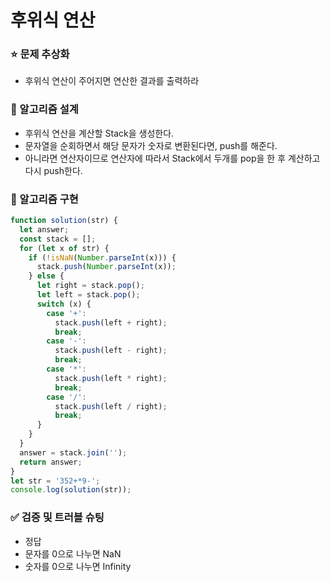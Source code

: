 # 후위식 연산

### ⭐ 문제 추상화

- 후위식 연산이 주어지면 연산한 결과를 출력하라

### 🔧 알고리즘 설계

- 후위식 연산을 계산할 Stack을 생성한다.
- 문자열을 순회하면서 해당 문자가 숫자로 변환된다면, push를 해준다.
- 아니라면 연산자이므로 연산자에 따라서 Stack에서 두개를 pop을 한 후 계산하고 다시 push한다.

### 🔨 알고리즘 구현

```js
function solution(str) {
  let answer;
  const stack = [];
  for (let x of str) {
    if (!isNaN(Number.parseInt(x))) {
      stack.push(Number.parseInt(x));
    } else {
      let right = stack.pop();
      let left = stack.pop();
      switch (x) {
        case '+':
          stack.push(left + right);
          break;
        case '-':
          stack.push(left - right);
          break;
        case '*':
          stack.push(left * right);
          break;
        case '/':
          stack.push(left / right);
          break;
      }
    }
  }
  answer = stack.join('');
  return answer;
}
let str = '352+*9-';
console.log(solution(str));
```

### ✅ 검증 및 트러블 슈팅

- 정답
- 문자를 0으로 나누면 NaN
- 숫자를 0으로 나누면 Infinity
